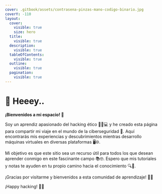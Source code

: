 ```yaml
---
cover: .gitbook/assets/contrasena-pinzas-mano-codigo-binario.jpg
coverY: -110
layout:
  cover:
    visible: true
    size: hero
  title:
    visible: true
  description:
    visible: true
  tableOfContents:
    visible: true
  outline:
    visible: true
  pagination:
    visible: true
---
```


# 👋 Heeey..

**¡Bienvenidos a mi espacio! 🌟**

Soy un aprendiz apasionado del hacking ético 🕵️‍♂️💻 y he creado esta página para compartir mi viaje en el mundo de la ciberseguridad 🔐. Aquí encontrarás mis experiencias y descubrimientos mientras desarrollo máquinas virtuales en diversas plataformas 🖥️🌐.

Mi objetivo es que este sitio sea un recurso útil para todos los que desean aprender conmigo en este fascinante campo 📚🤓. Espero que mis tutoriales y notas te ayuden en tu propio camino hacia el conocimiento 🔍🚀.

¡Gracias por visitarme y bienvenidos a esta comunidad de aprendizaje! 🙌✨

¡Happy hacking! 🔑💚
